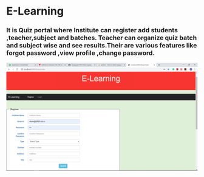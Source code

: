 # E-Learning
### It is Quiz portal where Institute can register add students ,teacher,subject and batches. Teacher can organize quiz batch and subject wise and see results.Their are various features like forgot password ,view profile ,change password. 

![Home Page](https://github.com/rahulgupta1999/E-Learning/blob/master/Output/Screenshot%20(5).png)
